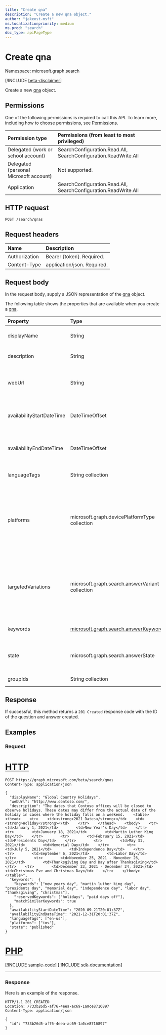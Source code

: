 ```yaml
---
title: "Create qna"
description: "Create a new qna object."
author: "jakeost-msft"
ms.localizationpriority: medium
ms.prod: "search"
doc_type: apiPageType
---
```


# Create qna
Namespace: microsoft.graph.search

[!INCLUDE [beta-disclaimer](../../includes/beta-disclaimer.md)]

Create a new [qna](../resources/search-qna.md) object.

## Permissions
One of the following permissions is required to call this API. To learn more, including how to choose permissions, see [Permissions](/graph/permissions-reference).

|Permission type|Permissions (from least to most privileged)|
|:---|:---|
|Delegated (work or school account)| SearchConfiguration.Read.All, SearchConfiguration.ReadWrite.All |
|Delegated (personal Microsoft account)| Not supported. |
|Application| SearchConfiguration.Read.All, SearchConfiguration.ReadWrite.All |

## HTTP request

<!-- {
  "blockType": "ignored"
}
-->
``` http
POST /search/qnas
```

## Request headers
|Name|Description|
|:---|:---|
|Authorization|Bearer {token}. Required.|
|Content-Type|application/json. Required.|

## Request body
In the request body, supply a JSON representation of the [qna](../resources/search-qna.md) object.

The following table shows the properties that are available when you create a [qna](../resources/search-qna.md).

|Property|Type|Description|
|:---|:---|:---|
|displayName|String|Question displayed in search results. Inherited from [searchAnswer](../resources/search-searchAnswer.md).|
|description|String|Answer displayed in search results. Inherited from [searchAnswer](../resources/search-searchAnswer.md).|
|webUrl|String|Qna URL link. When users click this qna in search results, they will go to this URL. Inherited from [searchAnswer](../resources/search-searchAnswer.md).|
|availabilityStartDateTime|DateTimeOffset|Timestamp of when the qna will start to appear as a search result. Set as `null` for always available.|
|availabilityEndDateTime|DateTimeOffset|Timestamp of when the qna will stop to appear as a search result. Set as `null` for always available.|
|languageTags|String collection|List of countries or regions able to view this qna.|
|platforms|microsoft.graph.devicePlatformType collection|List of devices and operating systems able to view this qna. Possible values are: `unknown`, `android`, `androidForWork`, `ios`, `macOS`, `windowsPhone81`, `windowsPhone81AndLater`, `windows10AndLater`, `androidWorkProfile`, `androidASOP`.|
|targetedVariations|[microsoft.graph.search.answerVariant](../resources/search-answerVariant.md) collection|Variations of a qna for different countries or devices. Use when you need to show different content to users based on their device, country/region, or both. The date and group settings will apply to all variations.|
|keywords|[microsoft.graph.search.answerKeyword](../resources/search-answerKeyword.md)|Keywords that trigger this qna to appear in search results.|
|state|microsoft.graph.search.answerState|State of the qna. Possible values are: `published`, `draft`, `excluded`, or `unknownFutureValue`.|
|groupIds|String collection|List of security groups able to view this qna.|



## Response

If successful, this method returns a `201 Created` response code with the ID of the question and answer created.

## Examples

### Request

# [HTTP](#tab/http)
<!-- {
  "blockType": "request",
  "name": "create_qna_from_qnas"
}-->
```http
POST https://graph.microsoft.com/beta/search/qnas
Content-Type: application/json

{
  "displayName": "Global Country Holidays",
  "webUrl": "http://www.contoso.com/",
  "description": "The dates that Contoso offices will be closed to observe holidays. These dates may differ from the actual date of the holiday in cases where the holiday falls on a wee​kend.    <table>    <thead>    <tr>    <td><strong>2021 Dates</strong></td>    <td><strong>Holiday</strong></td>    </tr>    </thead>    <tbody>    <tr>        <td>January 1, 2021</td>        <td>New Year's Day</td>    </tr>        <tr>        <td>January 18, 2021</td>        <td>Martin Luther King Day</td>    </tr>        <tr>        <td>February 15, 2021</td>        <td>Presidents Day</td>    </tr>        <tr>        <td>May 31, 2021</td>        <td>Memorial Day</td>    </tr>        <tr>        <td>July 5, 2021</td>        <td>Independence Day</td>    </tr>        <tr>        <td>September 6, 2021</td>        <td>Labor Day</td>    </tr>        <tr>        <td>November 25, 2021 - November 26, 2021</td>        <td>Thanksgiving Day and Day after Thanksgiving</td>    </tr>    <tr>        <td>December 23, 2021 - December 24, 2021</td>        <td>Christmas Eve and Christmas Day</td>    </tr>    </tbody>    </table>",
  "keywords":  {
    "keywords": ["new years day", "martin luther king day", "presidents day", "memorial day", "independence day", "labor day", "thanksgiving", "christmas"],
    "reservedKeywords": ["holidays", "paid days off"],
    "matchSimilarKeywords": true
  },
  "availabilityStartDateTime": "2020-09-21T20:01:37Z",
  "availabilityEndDateTime": "2021-12-31T20:01:37Z",
  "languageTags": ["en-us"],
  "platforms": ["ios"],
  "state": "published"
}
```

# [PHP](#tab/php)
[!INCLUDE [sample-code](../includes/snippets/php/create-qna-from-qnas-php-snippets.md)]
[!INCLUDE [sdk-documentation](../includes/snippets/snippets-sdk-documentation-link.md)]

---


### Response
Here is an example of the response.
<!--{
  "blockType": "response",
  "truncated": true,
  "@odata.type": "microsoft.graph.search.qna"
}-->
```http
HTTP/1.1 201 CREATED
Location: /733b26d5-af76-4eea-ac69-1a0ce8716897
Content-Type: application/json

{
  "id": "733b26d5-af76-4eea-ac69-1a0ce8716897"
}
```

